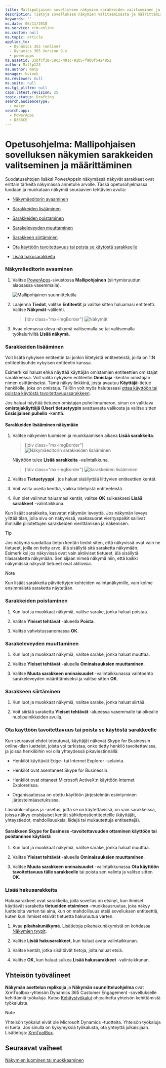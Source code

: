 ```yaml
---
title: Mallipohjaisen sovelluksen näkymien sarakkeiden valitseminen ja määrittäminen PowerAppsissa | MicrosoftDocs
description: Tietoja sovelluksen näkymien valitsemisesta ja määrittämisestä
keywords: ''
ms.date: 06/11/2018
ms.service: crm-online
ms.custom: null
ms.topic: article
applies_to:
  - Dynamics 365 (online)
  - Dynamics 365 Version 9.x
  - powerapps
ms.assetid: 31bfcf18-58c3-491c-91b5-f9b0f5424852
author: Mattp123
ms.author: matp
manager: kvivek
ms.reviewer: null
ms.suite: null
ms.tgt_pltfrm: null
caps.latest.revision: 25
topic-status: Drafting
search.audienceType:
  - maker
search.app:
  - PowerApps
  - D365CE
---
```


# <a name="tutorial-choose-and-configure-columns-in-model-driven-app-views"></a>Opetusohjelma: Mallipohjaisen sovelluksen näkymien sarakkeiden valitseminen ja määrittäminen

<a name="BKMK_ChooseAndConfigureColumns"></a>   

 Suodatusehtojen lisäksi PowerAppsin näkymässä näkyvät sarakkeet ovat erittäin tärkeitä näkymässä annetulle arvolle. Tässä opetusohjelmassa luodaan ja muokataan näkymiä seuraavien tehtävien avulla:  

-   [Näkymäeditorin avaaminen](choose-and-configure-columns.md#open-the-view-editor)  
   
-   [Sarakkeiden lisääminen](choose-and-configure-columns.md#BKMK_AddColumns)  
  
-   [Sarakkeiden poistaminen](choose-and-configure-columns.md#BKMK_RemoveColumns)  
  
-   [Sarakeleveyden muuttaminen](choose-and-configure-columns.md#BKMK_ChangeColumnWidth)  
  
-   [Sarakkeen siirtäminen](choose-and-configure-columns.md#BKMK_MoveAColumns)  
  
-   [Ota käyttöön tavoitettavuus tai poista se käytöstä sarakkeelle](choose-and-configure-columns.md#BKMK_EnableOrDisablePresence)  
  
-   [Lisää hakusarakkeita](choose-and-configure-columns.md#BKMK_AddFindColumns)  

### <a name="open-the-view-editor"></a>Näkymäeditorin avaaminen

1.  Valitse [PowerApps](https://web.powerapps.com/?utm_source=padocs&utm_medium=linkinadoc&utm_campaign=referralsfromdoc)-sivustossa **Mallipohjainen** (siirtymisruudun alaosassa vasemmalla).  

    ![Mallipohjainen suunnittelutila](../model-driven-apps/media/model-driven-switch.png)

2.  Laajenna **Tiedot**, valitse **Entiteetit** ja valitse sitten haluamasi entiteetti. Valitse **Näkymät**-välilehti. 

    > [!div class="mx-imgBorder"] 
    > ![Näkymät](media/available-views.png)

3. Avaa olemassa oleva näkymä valitsemalla se tai valitsemalla työkaluriviltä **Lisää näkymä**. 

<a name="BKMK_AddColumns"></a>   
### <a name="add-columns"></a>Sarakkeiden lisääminen  
 Voit lisätä nykyisen entiteetin tai jonkin liitetyistä entiteeteistä, joilla on 1:N entiteettisuhde nykyisen entiteetin kanssa.  
  
 Esimerkiksi haluat ehkä näyttää käyttäjän omistamien entiteettien omistajat sarakkeessa. Voit valita nykyisen entiteetin **Omistaja** -kentän omistajan nimen esittämiseksi. Tämä näkyy linkkinä, josta avautuu **Käyttäjä**-tietue henkilölle, joka on omistaja. Tällöin voit myös halutessasi [ottaa käyttöön tai poistaa käytöstä tavoitettavuussarakkeen](choose-and-configure-columns.md#BKMK_EnableOrDisablePresence).  
  
 Jos haluat näyttää tietueen omistajan puhelinnumeron, sinun on valittava **omistajakäyttäjä (User)** **tietuetyypin** avattavasta valikosta ja valitse sitten **Ensisijainen puhelin** -kenttä.  
  
#### <a name="add-columns-to-views"></a>Sarakkeiden lisääminen näkymään  
  
1.  Valitse näkymien luomisen ja muokkaamisen aikana **Lisää sarakkeita**. 

    > [!div class="mx-imgBorder"] 
    > ![Näkymäeditorin sarakkeiden lisääminen](media/view-editor.png)

    Näyttöön tulee **Lisää sarakkeita** -valintaikkuna.

    > [!div class="mx-imgBorder"] 
    > ![Sarakkeiden lisääminen](media/add-columns.png)
  
2.  Valitse **Tietuetyyppi** , jos haluat sisällyttää liittyvien entiteettien kentät.  
  
3.  Voit valita useita kenttiä, vaikka liitetyistä entiteeteistä.  
  
4.  Kun olet valinnut haluamasi kentät, valitse **OK** sulkeaksesi **Lisää sarakkeet** -valintaikkuna.  
  
 Kun lisäät sarakkeita, kasvatat näkymän leveyttä. Jos näkymän leveys ylittää tilan, jolla sivu on näkyvissä, vaakasuorat vierityspalkit sallivat ihmisille piilotettujen sarakkeiden vierittämisen ja näkemisen.  
  
> [!TIP]
>  Jos näkymä suodattaa tietyn kentän tiedot siten, että näkyvissä ovat vain ne tietueet, joilla on tietty arvo, älä sisällytä sitä saraketta näkymään. Esimerkiksi jos näkyvissä ovat vain aktiiviset tietueet, älä sisällytä tilasaraketta näkymään. Sen sijaan nimeä näkymä niin, että kaikki näkymässä näkyvät tietueet ovat aktiivisia.  
  
> [!NOTE]
>  Kun lisäät sarakkeita päivitettyjen kohteiden valintanäkymille, vain kolme ensimmäistä saraketta näytetään.  
  
<a name="BKMK_RemoveColumns"></a>   
### <a name="remove-columns"></a>Sarakkeiden poistaminen  
  
1.  Kun luot ja muokkaat näkymiä, valitse sarake, jonka haluat poistaa.  
  
2.  Valitse **Yleiset tehtävät** -alueella **Poista**.  
  
3.  Valitse vahvistussanomassa **OK**.  
  
<a name="BKMK_ChangeColumnWidth"></a>   
### <a name="change-column-width"></a>Sarakeleveyden muuttaminen  
  
1.  Kun luot ja muokkaat näkymiä, valitse sarake, jonka haluat muuttaa.  
  
2.  Valitse **Yleiset tehtävät** -alueella **Ominaisuuksien muuttaminen**.  
  
3.  Valitse **Muuta sarakkeen ominaisuudet** -valintaikkunassa vaihtoehto sarakeleveyden määrittämiseksi ja valitse sitten **OK**.  
  
<a name="BKMK_MoveAColumns"></a>   
### <a name="move-a-column"></a>Sarakkeen siirtäminen  
  
1.  Kun luot ja muokkaat näkymiä, valitse sarake, jonka haluat siirtää.  
  
2.  Voit siirtää saraketta **Yleiset tehtävät** -alueessa vasemmalle tai oikealle nuolipainikkeiden avulla.  
  
<a name="BKMK_EnableOrDisablePresence"></a>   
### <a name="enable-or-disable-presence-for-a-column"></a>Ota käyttöön tavoitettavuus tai poista se käytöstä sarakkeelle  
 Kun seuraavat ehdot toteutuvat, käyttäjät näkevät Skype for Businessin online-tilan luettelot, joista voi tarkistaa, onko tietty henkilö tavoitettavissa, ja joissa henkilöihin voi olla yhteydessä pikaviestinnällä:  
  
-   Henkilöt käyttävät Edge- tai Internet Explorer -selainta.  
  
-   Henkilöt ovat asentaneet Skype for Businessin.  
  
-   Henkilöt ovat ottaneet Microsoft ActiveX:n käyttöön Internet Explorerissa.  
  
-   Organisaatiossa on otettu käyttöön järjestelmän esiintyminen järjestelmäasetuksissa.  
  
 Läsnäolo-ohjaus ja -asetus, jotta se on käytettävissä, on vain sarakkeissa, joissa näkyy ensisijaiset kentät sähköpostientiteeteille (käyttäjät, yhteystiedot, mahdollisuuksia, liidejä tai mukautettuja entiteettejä).  
  
#### <a name="enable-or-disable-skype-for-business-presence-for-a-column"></a>Sarakkeen Skype for Business -tavoitettavuuden ottaminen käyttöön tai poistaminen käytöstä  
  
1.  Kun luot ja muokkaat näkymiä, valitse sarake, jonka haluat muuttaa.  
  
2.  Valitse **Yleiset tehtävät** -alueella **Ominaisuuksien muuttaminen**.  
  
3.  Valitse **Muuta sarakkeen ominaisuudet** -valintaikkunassa **Ota käyttöön tavoitettavuus tälle sarakkeelle** tai poista sen valinta ja valitse sitten **OK**.  
  
<a name="BKMK_AddFindColumns"></a>   
### <a name="add-find-columns"></a>Lisää hakusarakkeita  
 Hakusarakkeet ovat sarakkeita, joita sovellus on etsinyt, kun ihmiset käyttävät saraketta **tietueiden etsiminen** -muokkausruutua, joka näkyy luetteloita varten tai aina, kun on mahdollisuus etsiä sovelluksen entiteettiä, kuten kun ihmiset etsivät tietuetta hakuruutua varten.  
  
1.  Avaa **pikahakunäkymä**. Lisätietoja pikahakunäkymistä on kohdassa [Näkymien tyypit](create-edit-views.md#types-of-views).  
  
2.  Valitse **Lisää hakusarakkeet**, kun haluat avata valintaikkunan.  
  
3.  Valitse kentät, jotka sisältävät tietoja, joita haluat etsiä.  
  
4.  Valitse **OK**, kun haluat sulkea **Lisää hakusarakkeet** -valintaikkunan.  

## <a name="community-tools"></a>Yhteisön työvälineet

**Näkymän asettelun replikoija** ja **Näkymän suunnitteluohjelma** ovat XrmToolbox-yhteisön Dynamics 365 Customer Engagement -sovellukselle kehittämiä työkaluja. Katso [Kehitystyökalut](https://docs.microsoft.com/dynamics365/customer-engagement/developer/developer-tools) ohjeaihetta yhteisön kehittämistä työkaluista.

> [!NOTE]
> Yhteisön työkalut eivät ole Microsoft Dynamics -tuotteita. Yhteisön työkaluja ei tueta. Jos sinulla on kysymyksiä työkalusta, ota yhteyttä julkaisijaan. Lisätietoja: [XrmToolBox](https://www.xrmtoolbox.com). 

## <a name="next-steps"></a>Seuraavat vaiheet
[Näkymien luominen tai muokkaaminen](create-edit-views.md)
